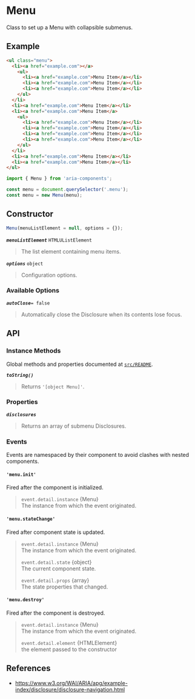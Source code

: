 Menu
====

Class to set up a Menu with collapsible submenus.

## Example

```html
<ul class="menu">
  <li><a href="example.com"></a>
    <ul>
      <li><a href="example.com">Menu Item</a></li>
      <li><a href="example.com">Menu Item</a></li>
      <li><a href="example.com">Menu Item</a></li>
    </ul>
  </li>
  <li><a href="example.com">Menu Item</a></li>
  <li><a href="example.com">Menu Item</a>
    <ul>
      <li><a href="example.com">Menu Item</a></li>
      <li><a href="example.com">Menu Item</a></li>
      <li><a href="example.com">Menu Item</a></li>
      <li><a href="example.com">Menu Item</a></li>
    </ul>
  </li>
  <li><a href="example.com">Menu Item</a></li>
  <li><a href="example.com">Menu Item</a></li>
</ul>
```

```jsx
import { Menu } from 'aria-components';

const menu = document.querySelector('.menu');
const menu = new Menu(menu);
```

## Constructor

```jsx
Menu(menuListElement = null, options = {});
```

_**`menuListElement`**_ `HTMLUListElement`  
> The list element containing menu items.

_**`options`**_ `object`  
> Configuration options.

### Available Options

_**`autoClose`**_`= false`  
> Automatically close the Disclosure when its contents lose focus.

## API

### Instance Methods

Global methods and properties documented at [`src/README`](../).

_**`toString()`**_  
> Returns `'[object Menu]'`.

### Properties

_**`disclosures`**_  
> Returns an array of submenu Disclosures.

### Events

Events are namespaced by their component to avoid clashes with nested components.

#### `'menu.init'`

Fired after the component is initialized.

> `event.detail.instance` {Menu}  
> The instance from which the event originated.

#### `'menu.stateChange'`

Fired after component state is updated.

> `event.detail.instance` {Menu}  
> The instance from which the event originated.
>
> `event.detail.state` {object}  
> The current component state.
>
> `event.detail.props` {array}  
> The state properties that changed.

#### `'menu.destroy'`

Fired after the component is destroyed.

> `event.detail.instance` {Menu}  
> The instance from which the event originated.
>
> `event.detail.element` {HTMLElement}  
> the element passed to the constructor

## References

- https://www.w3.org/WAI/ARIA/apg/example-index/disclosure/disclosure-navigation.html
